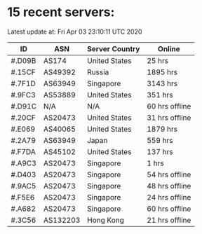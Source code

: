 # 15 recent servers:

Latest update at: Fri Apr 03 23:10:11 UTC 2020

| ID | ASN | Server Country | Online |
| -- | --- | -------------- | ------ |
| #.D09B | AS174 | United States | 25 hrs |
| #.15CF | AS49392 | Russia | 1895 hrs |
| #.7F1D | AS63949 | Singapore | 3143 hrs |
| #.9FC3 | AS53889 | United States | 351 hrs |
| #.D91C | N/A | N/A | 60 hrs offline |
| #.20CF | AS20473 | United States | 31 hrs offline |
| #.E069 | AS40065 | United States | 1879 hrs |
| #.2A79 | AS63949 | Japan | 559 hrs |
| #.F7DA | AS45102 | United States | 137 hrs |
| #.A9C3 | AS20473 | Singapore | 1 hrs |
| #.D403 | AS20473 | Singapore | 54 hrs offline |
| #.9AC5 | AS20473 | Singapore | 48 hrs offline |
| #.F5E6 | AS20473 | Singapore | 24 hrs offline |
| #.A682 | AS20473 | Singapore | 60 hrs offline |
| #.3C56 | AS132203 | Hong Kong | 21 hrs offline |

